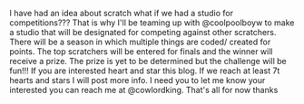 I have had an idea about scratch what if we had a studio for competitions??? That is why I'll be teaming up with @coolpoolboyw to make a studio that will be designated for competing against other scratchers. There will be a season in which multiple things are coded/ created for points.  The top scratchers will be entered for finals and the winner will receive a prize. The prize is yet to be determined but the challenge will be fun!!! If you are interested heart and star this blog. If we reach at least 7t hearts and stars I will post more info. I need you to let me know your interested you can reach me at @cowlordking. That's all for now thanks